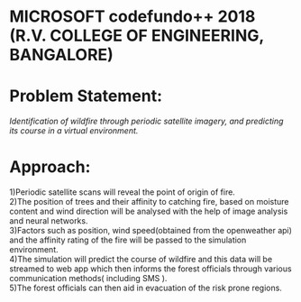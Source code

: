 # MICROSOFT codefundo++ 2018 (R.V. COLLEGE OF ENGINEERING, BANGALORE)

# Problem Statement:
*Identification of wildfire through  periodic satellite imagery, and predicting its course in a virtual environment.*
 

# Approach:
1)Periodic satellite scans will reveal the point of origin of fire.<br/>
2)The position of trees and their affinity to catching fire, based on moisture content and wind direction will be analysed with the help  of image analysis and neural networks.<br/>
3)Factors such as position, wind speed(obtained from the openweather api) and the affinity rating of the fire will be passed to the simulation environment.<br/>
4)The simulation will predict the course of wildfire and this data will be streamed to web app which then informs the forest officials through various communication methods( including SMS ).<br/>
5)The forest officials can then aid in evacuation of the risk prone regions.


